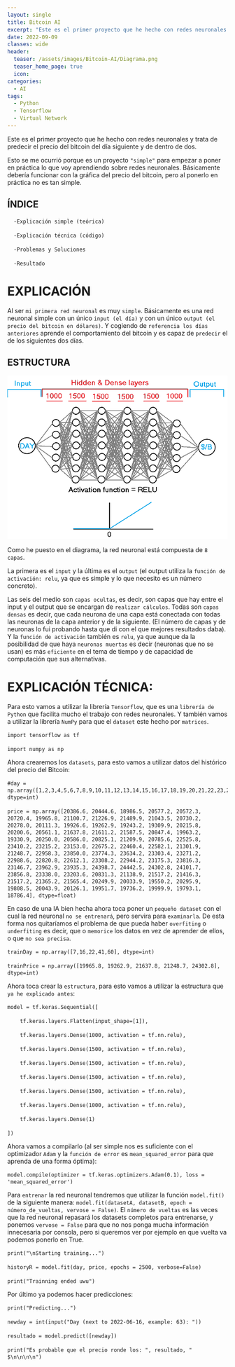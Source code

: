 ```yaml
---
layout: single
title: Bitcoin AI
excerpt: "Este es el primer proyecto que he hecho con redes neuronales y trata de predecir el precio del bitcoin del día siguiente y de dentro de dos."
date: 2022-09-09
classes: wide
header:
  teaser: /assets/images/Bitcoin-AI/Diagrama.png
  teaser_home_page: true
  icon: 
categories:
  - AI
tags:  
  - Python
  - Tensorflow
  - Virtual Network
---
```


Este es el primer proyecto que he hecho con redes neuronales y trata de predecir el precio del bitcoin del día siguiente y de dentro de dos.

Esto se me ocurrió porque es un proyecto `"simple"` para empezar a poner en práctica lo que voy aprendiendo sobre redes neuronales. Básicamente debería funcionar con la gráfica del precio del bitcoin, pero al ponerlo en práctica no es tan simple.

## ÍNDICE

```
  -Explicación simple (teórica)
  
  -Explicación técnica (código)
  
  -Problemas y Soluciones
  
  -Resultado
``` 

# EXPLICACIÓN

Al ser `mi primera red neuronal` es muy `simple`. Básicamente es una red neuronal simple con un único `input (el día)` y con un único `output (el precio del bitcoin en dólares)`. Y cogiendo de `referencia los días anteriores` aprende el comportamiento del bitcoin y es capaz de `predecir` el de los siguientes dos días.

## ESTRUCTURA

![](/assets/images/Bitcoin-AI/Diagrama.png)

Como he puesto en el diagrama, la red neuronal está compuesta de `8 capas`. 

La primera es el `input` y la última es el `output` (el output utiliza la `función de activación: relu`, ya que es simple y lo que necesito es un número concreto).

Las seis del medio son `capas ocultas`, es decir, son capas que hay entre el input y el output que se encargan de `realizar cálculos`. Todas son `capas densas` es decir, que cada neurona de una capa está conectada con todas las neuronas de la capa anterior y de la siguiente. (El número de capas y de neuronas lo fui probando hasta que di con el que mejores resultados daba). Y la `función de activación` también es `relu`, ya que aunque da la posibilidad de que haya `neuronas muertas` es decir (neuronas que no se usan) es más `eficiente` en el tema de tiempo y de capacidad de computación que sus alternativas.

# EXPLICACIÓN TÉCNICA:

Para esto vamos a utilizar la librería `Tensorflow`, que es una `librería de Python` que facilita mucho el trabajo con redes neuronales. Y también vamos a utilizar la librería `NumPy` para que el `dataset` este hecho por `matrices`.

```
import tensorflow as tf

import numpy as np
```

Ahora crearemos los `datasets`, para esto vamos a utilizar datos del histórico del precio del Bitcoin:

```
#day = np.array([1,2,3,4,5,6,7,8,9,10,11,12,13,14,15,16,17,18,19,20,21,22,23,24,25,26,27,28,29,30,31,32,33,34,35,36,37,38,39,40,41,42,43,44,45,46,47,48,49,50,51,52,53,54,55,56,57,58,59,60,61,62,63,64,65,66,67,68,69,70,71,72,73,74,75,76,77,78,79,80,81,82,83], dtype=int)

price = np.array([20386.6, 20444.6, 18986.5, 20577.2, 20572.3, 20720.4, 19965.8, 21100.7, 21226.9, 21489.9, 21043.5, 20730.2, 20278.0, 20111.3, 19926.6, 19262.9, 19243.2, 19309.9, 20215.8, 20200.6, 20561.1, 21637.8, 21611.2, 21587.5, 20847.4, 19963.2, 19330.9, 20250.0, 20586.0, 20825.1, 21209.9, 20785.6, 22525.8, 23410.2, 23215.2, 23153.0, 22675.2, 22460.4, 22582.1, 21301.9, 21248.7, 22958.3, 23850.0, 23774.3, 23634.2, 23303.4, 23271.2, 22988.6, 22820.8, 22612.1, 23308.2, 22944.2, 23175.3, 23816.3, 23146.7, 23962.9, 23935.3, 24398.7, 24442.5, 24302.8, 24101.7, 23856.8, 23338.0, 23203.6, 20831.3, 21138.9, 21517.2, 21416.3, 21517.2, 21365.2, 21565.4, 20249.9, 20033.9, 19550.2, 20295.9, 19808.5, 20043.9, 20126.1, 19951.7, 19736.2, 19999.9, 19793.1, 18786.4], dtype=float)
```

En caso de una IA bien hecha ahora toca poner un `pequeño dataset` con el cual la red neuronal `no se entrenará`, pero servira para `examinarla`. De esta forma nos quitaríamos el problema de que pueda haber `overfiting` o `underfiting` es decir, que o `memorice` los datos en vez de aprender de ellos, o que `no sea precisa`. 

```
trainDay = np.array([7,16,22,41,60], dtype=int)

trainPrice = np.array([19965.8, 19262.9, 21637.8, 21248.7, 24302.8], dtype=int)
```

Ahora toca crear la `estructura`, para esto vamos a utilizar la estructura que `ya he explicado antes`:

```
model = tf.keras.Sequential([

    tf.keras.layers.Flatten(input_shape=[1]),
    
    tf.keras.layers.Dense(1000, activation = tf.nn.relu), 
    
    tf.keras.layers.Dense(1500, activation = tf.nn.relu),
    
    tf.keras.layers.Dense(1500, activation = tf.nn.relu),
    
    tf.keras.layers.Dense(1500, activation = tf.nn.relu),
    
    tf.keras.layers.Dense(1500, activation = tf.nn.relu),
    
    tf.keras.layers.Dense(1000, activation = tf.nn.relu),
    
    tf.keras.layers.Dense(1)

])
```

Ahora vamos a compilarlo (al ser simple nos es suficiente con el optimizador `Adam` y la `función de error` es `mean_squared_error` para que aprenda de una forma óptima):

```
model.compile(optimizer = tf.keras.optimizers.Adam(0.1), loss = 'mean_squared_error')
```

Para `entrenar` la red neuronal tendremos que utilizar la función `model.fit()` de la siguiente manera: `model.fit(datasetA, datasetB, epoch = número_de_vueltas, vervose = False)`. El `número de vueltas` es las veces que la red neuronal repasará los datasets completos para entrenarse, y ponemos `vervose = False` para que no nos ponga mucha información innecesaria por consola, pero si queremos ver por ejemplo en que vuelta va podemos ponerlo en True.

```
print("\nStarting training...")

historyR = model.fit(day, price, epochs = 2500, verbose=False)

print("Trainning ended uwu")
```

Por último ya podemos hacer predicciones:

```
print("Predicting...")

newday = int(input("Day (next to 2022-06-16, example: 63): "))

resultado = model.predict([newday])

print("Es probable que el precio ronde los: ", resultado, " $\n\n\n\n") 
```


